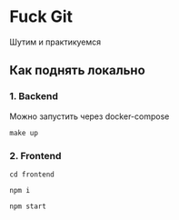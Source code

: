 # Fuck Git

Шутим и практикуемся

## Как поднять локально

### 1. Backend
Можно запустить через docker-compose

```make up ```

### 2. Frontend
```cd frontend```

```npm i```

```npm start```
